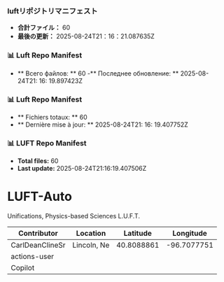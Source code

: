 <!-- LUFT_MANIFEST_JA START -->
### luftリポジトリマニフェスト

-  **合計ファイル：** 60
-  **最後の更新：** 2025-08-24T21：16：21.087635Z
<!-- LUFT_MANIFEST_JA END -->

<!-- LUFT_MANIFEST_RU START -->
### 📊 Luft Repo Manifest

- ** Всего файлов: ** 60
-** Последнее обновление: ** 2025-08-24T21: 16: 19.897423Z
<!-- LUFT_MANIFEST_RU END -->

<!-- LUFT_MANIFEST_FR START -->
### 📊 Luft Repo Manifest

- ** Fichiers totaux: ** 60
- ** Dernière mise à jour: ** 2025-08-24T21: 16: 19.407752Z
<!-- LUFT_MANIFEST_FR END -->

<!-- LUFT_MANIFEST_EN START -->
### 📊 LUFT Repo Manifest

- **Total files:** 60
- **Last update:** 2025-08-24T21:16:19.407506Z

<!-- LUFT_MANIFEST_EN END -->

# LUFT-Auto
Unifications, Physics-based Sciences L.U.F.T.

<!-- LUFT_CONTRIBUTOR_MAP START -->
| Contributor | Location | Latitude | Longitude |
|-------------|----------|----------|-----------|
| CarlDeanClineSr | Lincoln, Ne | 40.8088861 | -96.7077751 |
| actions-user |  |  |  |
| Copilot |  |  |  |

<!-- LUFT_CONTRIBUTOR_MAP END -->
